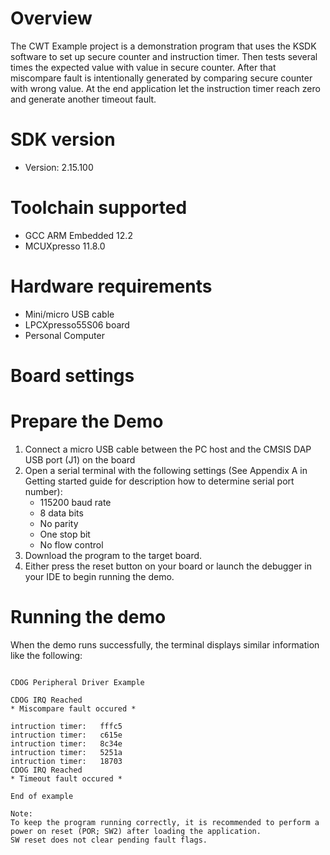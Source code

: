 Overview
========
The CWT Example project is a demonstration program that uses the KSDK software to set up secure counter and instruction timer.
Then tests several times the expected value with value in secure counter. After that miscompare fault is intentionally generated
by comparing secure counter with wrong value. At the end application let the instruction timer reach zero and generate another timeout fault.


SDK version
===========
- Version: 2.15.100

Toolchain supported
===================
- GCC ARM Embedded  12.2
- MCUXpresso  11.8.0

Hardware requirements
=====================
- Mini/micro USB cable
- LPCXpresso55S06 board
- Personal Computer

Board settings
==============

Prepare the Demo
================
1.  Connect a micro USB cable between the PC host and the CMSIS DAP USB port (J1) on the board
2.  Open a serial terminal with the following settings (See Appendix A in Getting started guide for description how to determine serial port number):
    - 115200 baud rate
    - 8 data bits
    - No parity
    - One stop bit
    - No flow control
3.  Download the program to the target board.
4.  Either press the reset button on your board or launch the debugger in your IDE to begin running the demo.

Running the demo
================
When the demo runs successfully, the terminal displays similar information like the following:
~~~~~~~~~~~~~~~~~~

CDOG Peripheral Driver Example

CDOG IRQ Reached
* Miscompare fault occured *

intruction timer:   fffc5
intruction timer:   c615e
intruction timer:   8c34e
intruction timer:   5251a
intruction timer:   18703
CDOG IRQ Reached
* Timeout fault occured *

End of example

Note:
To keep the program running correctly, it is recommended to perform a power on reset (POR; SW2) after loading the application.
SW reset does not clear pending fault flags.
